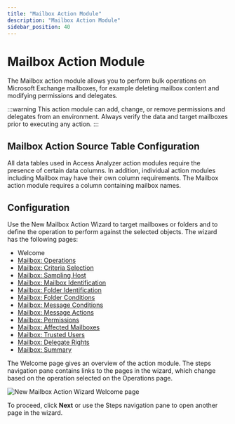```yaml
---
title: "Mailbox Action Module"
description: "Mailbox Action Module"
sidebar_position: 40
---
```


# Mailbox Action Module

The Mailbox action module allows you to perform bulk operations on Microsoft Exchange mailboxes, for
example deleting mailbox content and modifying permissions and delegates.

:::warning
This action module can add, change, or remove permissions and delegates from an
environment. Always verify the data and target mailboxes prior to executing any action.
:::


## Mailbox Action Source Table Configuration

All data tables used in Access Analyzer action modules require the presence of certain data columns.
In addition, individual action modules including Mailbox may have their own column requirements. The
Mailbox action module requires a column containing mailbox names.

## Configuration

Use the New Mailbox Action Wizard to target mailboxes or folders and to define the operation to
perform against the selected objects. The wizard has the following pages:

- Welcome
- [Mailbox: Operations](/docs/accessanalyzer/12.0/admin/action/mailbox/operations.md)
- [Mailbox: Criteria Selection](/docs/accessanalyzer/12.0/admin/action/mailbox/criteriaselection.md)
- [Mailbox: Sampling Host](/docs/accessanalyzer/12.0/admin/action/mailbox/samplinghost.md)
- [Mailbox: Mailbox Identification](/docs/accessanalyzer/12.0/admin/action/mailbox/identification.md)
- [Mailbox: Folder Identification](/docs/accessanalyzer/12.0/admin/action/mailbox/folderidentification.md)
- [Mailbox: Folder Conditions](/docs/accessanalyzer/12.0/admin/action/mailbox/folderconditions.md)
- [Mailbox: Message Conditions](/docs/accessanalyzer/12.0/admin/action/mailbox/messageconditions.md)
- [Mailbox: Message Actions](/docs/accessanalyzer/12.0/admin/action/mailbox/messageactions.md)
- [Mailbox: Permissions](/docs/accessanalyzer/12.0/admin/action/mailbox/permissions.md)
- [Mailbox: Affected Mailboxes](/docs/accessanalyzer/12.0/admin/action/mailbox/affectedmailboxes.md)
- [Mailbox: Trusted Users](/docs/accessanalyzer/12.0/admin/action/mailbox/trustedusers.md)
- [Mailbox: Delegate Rights](/docs/accessanalyzer/12.0/admin/action/mailbox/delegaterights.md)
- [Mailbox: Summary](/docs/accessanalyzer/12.0/admin/action/mailbox/summary.md)

The Welcome page gives an overview of the action module. The steps navigation pane contains links to
the pages in the wizard, which change based on the operation selected on the Operations page.

![New Mailbox Action Wizard Welcome page](/img/product_docs/accessanalyzer/12.0/admin/action/mailbox/welcome.webp)

To proceed, click **Next** or use the Steps navigation pane to open another page in the wizard.
